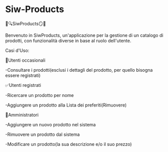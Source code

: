 # Siw-Products

 🔧🔍SiwProducts🪞🛒

Benvenuto in SiwProducts, un'applicazione per la gestione di un catalogo di prodotti, con funzionalità diverse in base al ruolo dell'utente.

Casi d'Uso:

👥Utenti occasionali

-Consultare i prodotti(esclusi i dettagli del prodotto, per quello bisogna essere registrati)

✅Utenti registrati

-Ricercare un prodotto per nome

-Aggiungere un prodotto alla Lista dei preferiti(Rimuovere)

🔐Amministratori

-Aggiungere un nuovo prodotto nel sistema

-Rimuovere un prodotto dal sistema

-Modificare un prodotto(la sua descrizione e/o il suo prezzo)
